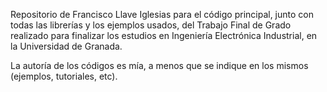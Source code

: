
Repositorio de Francisco Llave Iglesias para el código principal, junto con todas las librerías y los ejemplos usados, 
del Trabajo Final de Grado realizado para finalizar los estudios en Ingeniería Electrónica Industrial, en la Universidad de Granada.

La autoría de los códigos es mía, a menos que se indique en los mismos (ejemplos, tutoriales, etc).
